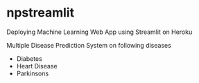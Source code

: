 # npstreamlit
Deploying Machine Learning Web App using Streamlit on Heroku

Multiple Disease Prediction System on following diseases
- Diabetes
- Heart Disease
- Parkinsons 
